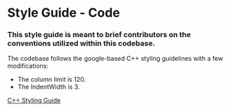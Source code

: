# Style Guide - Code

### This style guide is meant to brief contributors on the conventions utilized within this codebase.

The codebase follows the google-based C++ styling guidelines with a few modifications:
* The column limit is 120.
* The IndentWidth is 3.


[C++ Styling Guide](https://google.github.io/styleguide/cppguide.html)